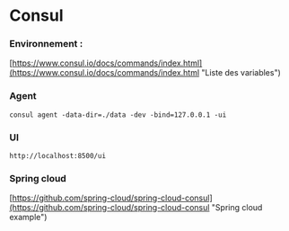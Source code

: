 # Consul

### Environnement :



[https://www.consul.io/docs/commands/index.html](https://www.consul.io/docs/commands/index.html "Liste des variables")


### Agent

```
consul agent -data-dir=./data -dev -bind=127.0.0.1 -ui
```

### UI

```
http://localhost:8500/ui
```


### Spring cloud 


[https://github.com/spring-cloud/spring-cloud-consul](https://github.com/spring-cloud/spring-cloud-consul "Spring cloud example")
